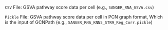 ```CSV``` File: GSVA pathway score data per cell (e.g., ```SANGER_RNA_GSVA.csv```)

```Pickle``` File: GSVA pathway score data per cell in PCN graph format, Which is the input of GCNPath (e.g., ```SANGER_RNA_KNN5_STR9_Reg_Corr.pickle```)
